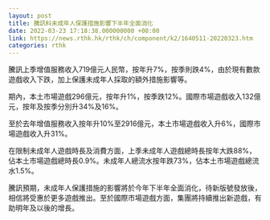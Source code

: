 ```yaml
---
layout: post
title: 騰訊料未成年人保護措施影響下半年全面消化
date: 2022-03-23 17:18:38.000000000 +08:00
link: https://news.rthk.hk/rthk/ch/component/k2/1640511-20220323.htm
categories: rthk
---
```


騰訊上季增值服務收入719億元人民幣，按年升7%，按季則跌4%，由於現有數款遊戲收入下跌，加上保護未成年人採取的額外措施影響等。

期內，本土市場遊戲296億元，按年升1%，按季跌12%。國際市場遊戲收入132億元，按年及按季分別升34%及16%。

至於去年增值服務收入按年升10%至2916億元，本土市場遊戲收入升6%，國際市場遊戲收入升31%。

在限制未成年人遊戲時長及消費方面，上季未成年人遊戲總時長按年大跌88%，佔本土市場遊戲總時長0.9%。未成年人總流水按年跌73%，佔本土市場遊戲總流水1.5%。

騰訊預期，未成年人保護措施的影響將於今年下半年全面消化，待新版號發放後，相信將受惠於更多遊戲推出。至於國際市場遊戲方面，集團將持續推出新遊戲，有助明年及以後的增長。
